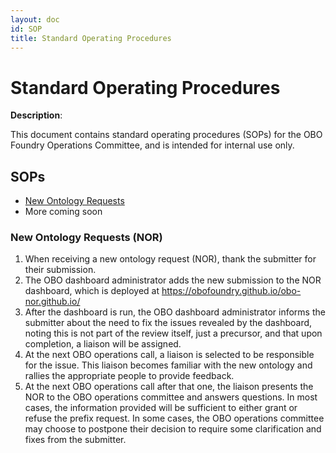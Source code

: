 ```yaml
---
layout: doc
id: SOP
title: Standard Operating Procedures
---
```

# Standard Operating Procedures

**Description**:  
 
This document contains standard operating procedures (SOPs) for the OBO Foundry Operations Committee, and is intended for internal use only.

## SOPs
- [New Ontology Requests](#NOR)
- More coming soon

<a name="NOR"></a> 
### New Ontology Requests (NOR) 

1. When receiving a new ontology request (NOR), thank the submitter for their submission.
1. The OBO dashboard administrator adds the new submission to the NOR dashboard, which is deployed at https://obofoundry.github.io/obo-nor.github.io/
1. After the dashboard is run, the OBO dashboard administrator informs the submitter about the need to fix the issues revealed by the dashboard, noting this is not part of the review itself, just a precursor, and that upon completion, a liaison will be assigned.
1. At the next OBO operations call, a liaison is selected to be responsible for the issue. This liaison becomes familiar with the new ontology and rallies the appropriate people to provide feedback.
1. At the next OBO operations call after that one, the liaison presents the NOR to the OBO operations committee and answers questions. In most cases, the information provided will be sufficient to either grant or refuse the prefix request. In some cases, the OBO operations committee may choose to postpone their decision to require some clarification and fixes from the submitter.